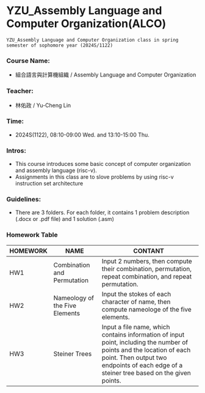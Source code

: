# YZU_Assembly Language and Computer Organization(ALCO)
```
YZU_Assembly Language and Computer Organization class in spring semester of sophomore year (2024S/1122)
```

### Course Name:
- 組合語言與計算機組織 / Assembly Language and Computer Organization

### Teacher:
- 林佑政 / Yu-Cheng Lin

### Time:
- 2024S(1122), 08:10-09:00 Wed. and 13:10-15:00 Thu.

### Intros:
- This course introduces some basic concept of computer organization and assembly language (risc-v).
- Assignments in this class are to slove problems by using risc-v instruction set architecture

### Guidelines:
- There are 3 folders. For each folder, it contains 1 problem description (.docx or .pdf file) and 1 solution (.asm)

### Homework Table
| HOMEWORK | NAME | CONTANT |
|--|--|--|
|HW1|Combination and Permutation|Input 2 numbers, then compute their combination, permutation, repeat combination, and repeat permutation.|
|HW2|Nameology of the Five Elements|Input the stokes of each character of name, then compute nameologe of the five elements.|
|HW3|Steiner Trees |Input a file name, which contains information of input point, including the number of points and the location of each point. Then output two endpoints of each edge of a steiner tree based on the given points.